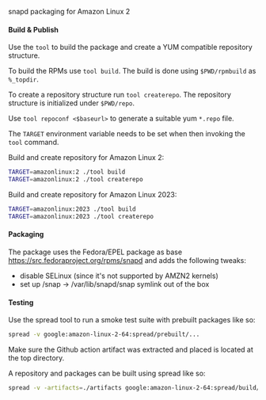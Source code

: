 snapd packaging for Amazon Linux 2

#### Build & Publish

Use the `tool` to build the package and create a YUM compatible repository
structure.

To build the RPMs use `tool build`. The build is done using `$PWD/rpmbuild` as
`%_topdir`.

To create a repository structure run `tool createrepo`. The repository structure
is initialized under `$PWD/repo`.

Use `tool repoconf <$baseurl>` to generate a suitable yum `*.repo` file.

The `TARGET` environment variable needs to be set when then invoking the `tool`
command.

Build and create repository for Amazon Linux 2:

```sh
TARGET=amazonlinux:2 ./tool build
TARGET=amazonlinux:2 ./tool createrepo
```

Build and create repository for Amazon Linux 2023:

```sh
TARGET=amazonlinux:2023 ./tool build
TARGET=amazonlinux:2023 ./tool createrepo
```

#### Packaging

The package uses the Fedora/EPEL package as base
https://src.fedoraproject.org/rpms/snapd and adds the following tweaks:

- disable SELinux (since it's not supported by AMZN2 kernels)
- set up  /snap -> /var/lib/snapd/snap symlink out of the box

#### Testing

Use the spread tool to run a smoke test suite with prebuilt packages like so:

```sh
spread -v google:amazon-linux-2-64:spread/prebuilt/...
```

Make sure the Github action artifact was extracted and placed is located at the
top directory.

A repository and packages can be built using spread like so:

```sh
spread -v -artifacts=./artifacts google:amazon-linux-2-64:spread/build/package-and-repo
```
